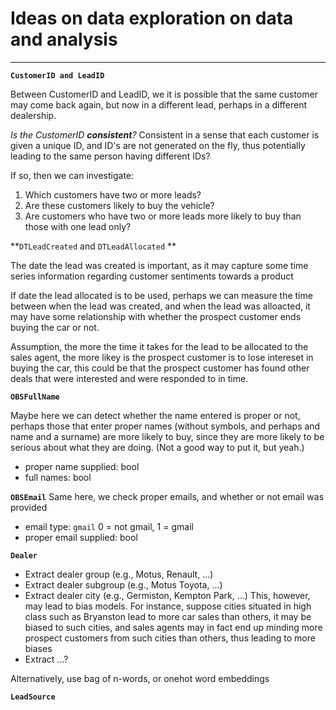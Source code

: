 # Ideas on data exploration on data and analysis

-----

**`CustomerID and LeadID`**


Between CustomerID and LeadID, we it is possible that the same customer may come back again, but now in a different lead, perhaps in a different dealership. 

_Is the CustomerID **consistent**?_ Consistent in a sense that each customer is given a unique ID, and ID's are not generated on the fly, thus potentially leading to the same person having different IDs?

If so, then we can investigate: 

1) Which customers have two or more leads?
2) Are these customers likely to buy the vehicle?
3) Are customers who have two or more leads more likely to buy than those with one lead only?

**`DTLeadCreated` and `DTLeadAllocated` **

The date the lead was created is important, as it may capture some time series information regarding customer sentiments towards a product

If date the lead allocated is to be used, perhaps we can measure the time between when the lead was created, and when the lead was alloacted, it may have some relationship with whether the prospect customer ends buying the car or not. 

Assumption, the more the time it takes for the lead to be allocated to the sales agent, the more likey is the prospect customer is to lose intereset in buying the car, this could be that the prospect customer has found other deals that were interested and were responded to in time.

**`OBSFullName`**

Maybe here we can detect whether the name entered is proper or not, perhaps those that enter proper names (without symbols, and perhaps and name and a surname) are more likely to buy, since they are more likely to be serious about what they are doing. (Not a good way to put it, but yeah.)

- proper name supplied: bool
- full names: bool 

**`OBSEmail`**
Same here, we check proper emails, and whether or not email was provided

- email type: `gmail` 0 = not gmail, 1 = gmail
- proper email supplied: bool


**`Dealer`**

- Extract dealer group (e.g., Motus, Renault, ...)
- Extract dealer subgroup (e.g., Motus Toyota, ...)
- Extract dealer city (e.g., Germiston, Kempton Park, ...) This, however, may lead to bias models. For instance, suppose cities situated in high class such as Bryanston lead to more car sales than others, it may be biased to such cities, and sales agents may in fact end up minding more prospect customers from such cities than others, thus leading to more biases
- Extract ...?

Alternatively, use bag of n-words, or onehot word embeddings

**`LeadSource`**









